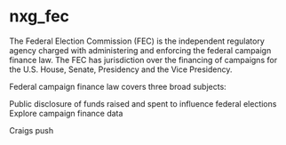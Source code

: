 # nxg_fec
The Federal Election Commission (FEC) is the independent regulatory agency 
charged with administering and enforcing the federal campaign finance law. 
The FEC has jurisdiction over the financing of campaigns for the U.S. House, 
Senate, Presidency and the Vice Presidency.

Federal campaign finance law covers three broad subjects:

Public disclosure of funds raised and spent to influence federal elections
Explore campaign finance data 

Craigs push 
